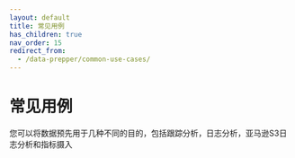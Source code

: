 ```yaml
---
layout: default
title: 常见用例
has_children: true
nav_order: 15
redirect_from: 
  - /data-prepper/common-use-cases/
---
```


# 常见用例

您可以将数据预先用于几种不同的目的，包括跟踪分析，日志分析，亚马逊S3日志分析和指标摄入

